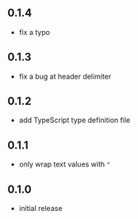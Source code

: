 ## 0.1.4
  * fix a typo

## 0.1.3
  * fix a bug at header delimiter

## 0.1.2
  * add TypeScript type definition file

## 0.1.1
  * only wrap text values with `"`

## 0.1.0
  * initial release
